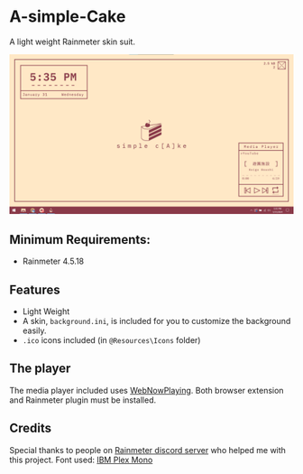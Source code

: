 # A-simple-Cake
A light weight Rainmeter skin suit.

![image](https://github.com/EverMeme1138/A-simple-Cake/blob/main/image.png)

## Minimum Requirements:
- Rainmeter 4.5.18

## Features
- Light Weight
- A skin, `background.ini`, is included for you to customize the background easily.
- `.ico` icons included (in `@Resources\Icons` folder)

## The player
The media player included uses [WebNowPlaying](https://wnp.keifufu.dev/extension/getting-started). Both browser extension and Rainmeter plugin must be installed.

## Credits
Special thanks to people on [Rainmeter discord server](https://discord.gg/rainmeter) who helped me with this project.
Font used: [IBM Plex Mono](https://fonts.google.com/specimen/IBM+Plex+Mono)
